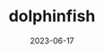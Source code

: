 ---
title: "dolphinfish"
type: fish
date: 2023-06-17
hashtag: dolphinfish
tags:
  - fish
type-of:
  - fish
---